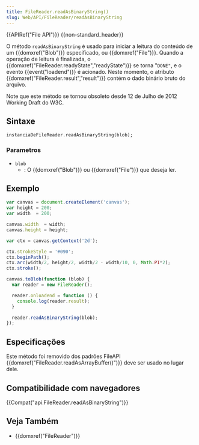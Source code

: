 ```yaml
---
title: FileReader.readAsBinaryString()
slug: Web/API/FileReader/readAsBinaryString
---
```

{{APIRef("File API")}} {{non-standard_header}}

O método `readAsBinaryString` é usado para iniciar a leitura do conteúdo de um {{domxref("Blob")}} especificado, ou {{domxref("File")}}. Quando a operação de leitura é finalizada, o {{domxref("FileReader.readyState","readyState")}} se torna "`DONE"`, e o evento {{event("loadend")}} é acionado. Neste momento, o atributo {{domxref("FileReader.result","result")}} contém o dado binário bruto do arquivo.

Note que este método se tornou obsoleto desde 12 de Julho de 2012 Working Draft do W3C.

## Sintaxe

```
instanciaDeFileReader.readAsBinaryString(blob);
```

### Parametros

- `blob`
  - : O {{domxref("Blob")}} ou {{domxref("File")}} que deseja ler.

## Exemplo

```js
var canvas = document.createElement('canvas');
var height = 200;
var width  = 200;

canvas.width  = width;
canvas.height = height;

var ctx = canvas.getContext('2d');

ctx.strokeStyle = '#090';
ctx.beginPath();
ctx.arc(width/2, height/2, width/2 - width/10, 0, Math.PI*2);
ctx.stroke();

canvas.toBlob(function (blob) {
  var reader = new FileReader();

  reader.onloadend = function () {
    console.log(reader.result);
  }

  reader.readAsBinaryString(blob);
});
```

## Especificações

Este método foi removido dos padrões FileAPI {{domxref("FileReader.readAsArrayBuffer()")}} deve ser usado no lugar dele.

## Compatibilidade com navegadores

{{Compat("api.FileReader.readAsBinaryString")}}

## Veja Também

- {{domxref("FileReader")}}
